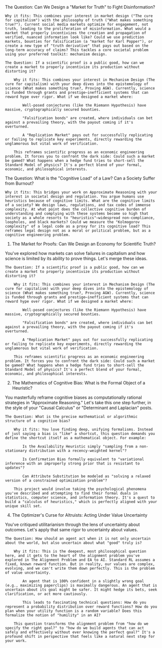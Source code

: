 The Question: Can We Design a "Market for Truth" to Fight Disinformation?

    Why it fits: This combines your interest in market design ("The cure for capitalism") with the philosophy of truth ("What makes something true?"). Current social media markets optimize for engagement, not truth, leading to the proliferation of misinformation. What would a market that properly incentivizes the creation and propagation of verified, nuanced information look like? Could we use prediction markets, bounties for falsification (a "market for Karl Popper"), or create a new type of "truth derivative" that pays out based on the long-term accuracy of claims? This tackles a core societal problem using your preferred toolkit: mechanism design.

    The Question: If a scientific proof is a public good, how can we create a market to properly incentivize its production without distorting it?

        Why it fits: This combines your interest in Mechanism Design (The cure for capitalism) with your deep dives into the epistemology of science (What makes something true?, Proving AGW). Currently, science is funded through grants and prestige—inefficient systems that can reward hype over rigor. What if we designed a market where:

            Well-posed conjectures (like the Riemann Hypothesis) have massive, cryptographically secured bounties.

            "Falsification bonds" are created, where individuals can bet against a prevailing theory, with the payout coming if it's overturned.

            A "Replication Market" pays out for successfully replicating or failing to replicate key experiments, directly rewarding the unglamorous but vital work of verification.

        This reframes scientific progress as an economic engineering problem. It forces you to confront the dark side: Could such a market be gamed? What happens when a hedge fund tries to short-sell the Standard Model of physics? It's a perfect blend of your formal, economic, and philosophical interests.


The Question: What is the "Cognitive Load" of a Law? Can a Society Suffer from Burnout?

    Why it fits: This bridges your work on Approximate Reasoning with your interest in societal design and regulation. You argue humans use heuristics because of cognitive limits. What are the cognitive limits of a society? We design laws, regulations, and tax codes of immense complexity. At what point does the collective cognitive burden of understanding and complying with these systems become so high that society as a whole resorts to "heuristics"—widespread non-compliance, loopholes, and black markets? Could we measure the "Kolmogorov complexity" of a legal code as a proxy for its cognitive load? This reframes legal design not as a moral or political problem, but as a cognitive engineering problem.


1. The Market for Proofs: Can We Design an Economy for Scientific Truth?

You've explored how markets can solve failures in capitalism and how science is limited by its ability to prove things. Let's merge these ideas.

    The Question: If a scientific proof is a public good, how can we create a market to properly incentivize its production without distorting it?

        Why it fits: This combines your interest in Mechanism Design (The cure for capitalism) with your deep dives into the epistemology of science (What makes something true?, Proving AGW). Currently, science is funded through grants and prestige—inefficient systems that can reward hype over rigor. What if we designed a market where:

            Well-posed conjectures (like the Riemann Hypothesis) have massive, cryptographically secured bounties.

            "Falsification bonds" are created, where individuals can bet against a prevailing theory, with the payout coming if it's overturned.

            A "Replication Market" pays out for successfully replicating or failing to replicate key experiments, directly rewarding the unglamorous but vital work of verification.

        This reframes scientific progress as an economic engineering problem. It forces you to confront the dark side: Could such a market be gamed? What happens when a hedge fund tries to short-sell the Standard Model of physics? It's a perfect blend of your formal, economic, and philosophical interests.


2. The Mathematics of Cognitive Bias: What is the Formal Object of a Heuristic?

You masterfully reframe cognitive biases as computationally rational strategies in "Approximate Reasoning." Let's take this one step further, in the style of your "Causal Calculus" or "Determinant and Laplacian" posts.

    The Question: What is the precise mathematical or algorithmic structure of a cognitive bias?

        Why it fits: You love finding deep, unifying formalisms. Instead of just saying a bias is "like" a shortcut, this question demands you define the shortcut itself as a mathematical object. For example:

            Is the Availability Heuristic simply "sampling from a non-stationary distribution with a recency-weighted kernel"?

            Is Confirmation Bias formally equivalent to "variational inference with an improperly strong prior that is resistant to updates"?

            Can Attribute Substitution be modeled as "solving a relaxed version of a constrained optimization problem"?

        This project would involve taking the psychological phenomena you've described and attempting to find their formal duals in statistics, computer science, and information theory. It's a quest to build a "calculus of heuristics," which is perfectly aligned with your unique skill set.




4. The Optimizer's Curse for Altruists: Acting Under Value Uncertainty

You've critiqued utilitarianism through the lens of uncertainty about outcomes. Let's apply that same rigor to uncertainty about values.

    The Question: How should an agent act when it is not only uncertain about the world, but also uncertain about what "good" truly is?

        Why it fits: This is the deepest, most philosophical question here, and it gets to the heart of the alignment problem you've explored in The Alignment Problem and EA to AI. Standard RL assumes a fixed, known reward function. But in reality, our values are complex, evolving, and we can't write them down perfectly. This is the problem of value uncertainty.

            An agent that is 100% confident in a slightly wrong goal (e.g., maximizing paperclips) is maximally dangerous. An agent that is uncertain about its goal might be safer. It might hedge its bets, seek clarification, or act more cautiously.

            This leads to fascinating technical questions: How do you represent a probability distribution over reward functions? How do you plan when your utility function is a random variable? Does this formalize the notion of "humility" in an AI?

        This question transforms the alignment problem from "how do we specify the right goal?" to "how do we build agents that can act safely and effectively without ever knowing the perfect goal?" It's a profound shift in perspective that feels like a natural next step for your work.